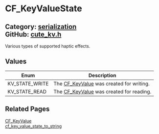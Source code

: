 # CF_KeyValueState

Category: [serialization](https://github.com/RandyGaul/cute_framework/blob/master/docs/api_reference?id=serialization)  
GitHub: [cute_kv.h](https://github.com/RandyGaul/cute_framework/blob/master/include/cute_kv.h)  
---

Various types of supported haptic effects.

## Values

Enum | Description
--- | ---
KV_STATE_WRITE | The [CF_KeyValue](https://github.com/RandyGaul/cute_framework/blob/master/docs/serialization/cf_keyvalue.md) was created for writing.
KV_STATE_READ | The [CF_KeyValue](https://github.com/RandyGaul/cute_framework/blob/master/docs/serialization/cf_keyvalue.md) was created for reading.

## Related Pages

[CF_KeyValue](https://github.com/RandyGaul/cute_framework/blob/master/docs/serialization/cf_keyvalue.md)  
[cf_key_value_state_to_string](https://github.com/RandyGaul/cute_framework/blob/master/docs/serialization/cf_key_value_state_to_string.md)  
